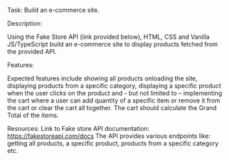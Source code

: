 Task: Build an e-commerce site.

Description:

Using the Fake Store API (link provided below), HTML, CSS and Vanilla JS/TypeScript build an e-commerce site to display products fetched from the provided API.

Features:

Expected features include showing all products onloading the site, displaying products from a specific category, displaying a specific product when the user clicks on the product and - but not limited to – implementing the cart where a user can add quantity of a specific item or remove it from the cart or clear the cart all together. The cart should calculate the Grand Total of the items.

Resources: Link to Fake store API documentation: https://fakestoreapi.com/docs The API provides various endpoints like: getting all products, a specific product, products from a specific category etc.
